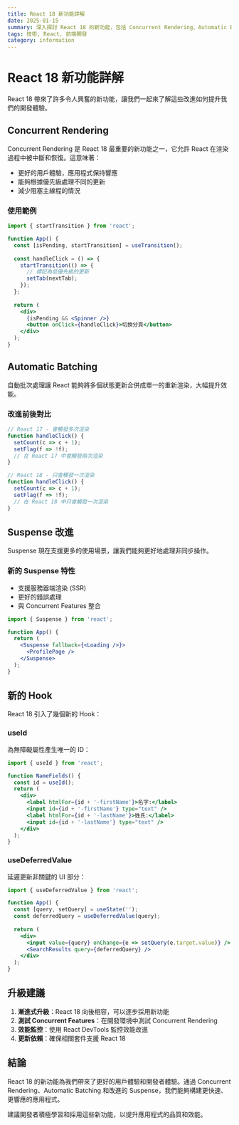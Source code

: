 ```yaml
---
title: React 18 新功能詳解
date: 2025-01-15
summary: 深入探討 React 18 的新功能，包括 Concurrent Rendering、Automatic Batching 等重要特性
tags: 技術, React, 前端開發
category: information
---
```


# React 18 新功能詳解

React 18 帶來了許多令人興奮的新功能，讓我們一起來了解這些改進如何提升我們的開發體驗。

## Concurrent Rendering

Concurrent Rendering 是 React 18 最重要的新功能之一，它允許 React 在渲染過程中被中斷和恢復。這意味著：

- 更好的用戶體驗，應用程式保持響應
- 能夠根據優先級處理不同的更新
- 減少阻塞主線程的情況

### 使用範例

```jsx
import { startTransition } from 'react';

function App() {
  const [isPending, startTransition] = useTransition();
  
  const handleClick = () => {
    startTransition(() => {
      // 標記為低優先級的更新
      setTab(nextTab);
    });
  };
  
  return (
    <div>
      {isPending && <Spinner />}
      <button onClick={handleClick}>切換分頁</button>
    </div>
  );
}
```

## Automatic Batching

自動批次處理讓 React 能夠將多個狀態更新合併成單一的重新渲染，大幅提升效能。

### 改進前後對比

```jsx
// React 17 - 會觸發多次渲染
function handleClick() {
  setCount(c => c + 1);
  setFlag(f => !f);
  // 在 React 17 中會觸發兩次渲染
}

// React 18 - 只會觸發一次渲染
function handleClick() {
  setCount(c => c + 1);
  setFlag(f => !f);
  // 在 React 18 中只會觸發一次渲染
}
```

## Suspense 改進

Suspense 現在支援更多的使用場景，讓我們能夠更好地處理非同步操作。

### 新的 Suspense 特性

- 支援服務器端渲染 (SSR)
- 更好的錯誤處理
- 與 Concurrent Features 整合

```jsx
import { Suspense } from 'react';

function App() {
  return (
    <Suspense fallback={<Loading />}>
      <ProfilePage />
    </Suspense>
  );
}
```

## 新的 Hook

React 18 引入了幾個新的 Hook：

### useId

為無障礙屬性產生唯一的 ID：

```jsx
import { useId } from 'react';

function NameFields() {
  const id = useId();
  return (
    <div>
      <label htmlFor={id + '-firstName'}>名字:</label>
      <input id={id + '-firstName'} type="text" />
      <label htmlFor={id + '-lastName'}>姓氏:</label>
      <input id={id + '-lastName'} type="text" />
    </div>
  );
}
```

### useDeferredValue

延遲更新非關鍵的 UI 部分：

```jsx
import { useDeferredValue } from 'react';

function App() {
  const [query, setQuery] = useState('');
  const deferredQuery = useDeferredValue(query);
  
  return (
    <div>
      <input value={query} onChange={e => setQuery(e.target.value)} />
      <SearchResults query={deferredQuery} />
    </div>
  );
}
```

## 升級建議

1. **漸進式升級**：React 18 向後相容，可以逐步採用新功能
2. **測試 Concurrent Features**：在開發環境中測試 Concurrent Rendering
3. **效能監控**：使用 React DevTools 監控效能改進
4. **更新依賴**：確保相關套件支援 React 18

## 結論

React 18 的新功能為我們帶來了更好的用戶體驗和開發者體驗。通過 Concurrent Rendering、Automatic Batching 和改進的 Suspense，我們能夠構建更快速、更響應的應用程式。

建議開發者積極學習和採用這些新功能，以提升應用程式的品質和效能。